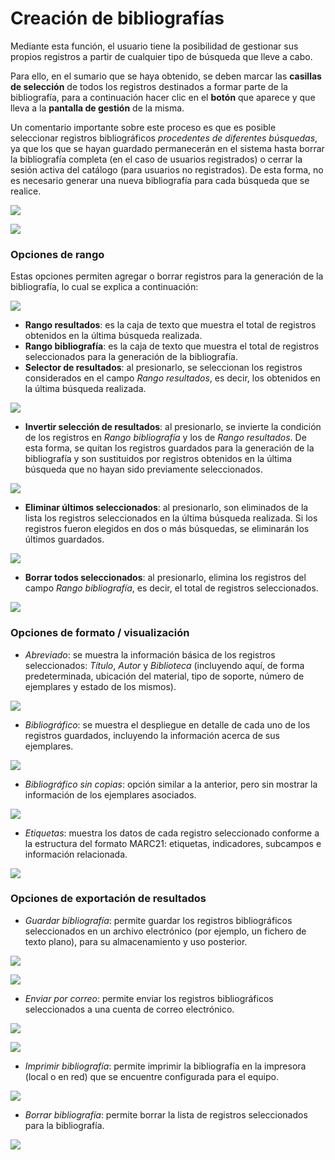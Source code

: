 # Creación de bibliografías

Mediante esta función, el usuario tiene la posibilidad de gestionar sus propios registros a partir de cualquier tipo de búsqueda que lleve a cabo.

Para ello, en el sumario que se haya obtenido, se deben marcar las **casillas de selección** de todos los registros destinados a formar parte de la bibliografía, para a continuación hacer clic en el **botón** que aparece y que lleva a la **pantalla de gestión** de la misma.

Un comentario importante sobre este proceso es que es posible seleccionar registros bibliográficos _procedentes de diferentes búsquedas_, ya que los que se hayan guardado permanecerán en el sistema hasta borrar la bibliografía completa (en el caso de usuarios registrados) o cerrar la sesión activa del catálogo (para usuarios no registrados). De esta forma, no es necesario generar una nueva bibliografía para cada búsqueda que se realice.

![](seleccion_bibliografia.png)

![](PantallaBibliografia.png)

### Opciones de rango

Estas opciones permiten agregar o borrar registros para la generación de la bibliografía, lo cual se explica a continuación:

![](OpcionesRango.png)

- **Rango resultados**: es la caja de texto que muestra el total de registros obtenidos en la última búsqueda realizada.
- **Rango bibliografía**: es la caja de texto que muestra el total de registros seleccionados para la generación de la bibliografía.
- **Selector de resultados**: al presionarlo, se seleccionan los registros considerados en el campo *Rango resultados*, es decir, los obtenidos en la última búsqueda realizada.

![](OpcionesRango2.png)

- **Invertir selección de resultados**: al presionarlo, se invierte la condición de los registros en *Rango bibliografía* y los de *Rango resultados*. De esta forma, se quitan los registros guardados para la generación de la bibliografía y son sustituidos por registros obtenidos en la última búsqueda que no hayan sido previamente seleccionados.

![](OpcionesRango3.png)

- **Eliminar últimos seleccionados**: al presionarlo, son eliminados de la lista los registros seleccionados en la última búsqueda realizada. Si los registros fueron elegidos en dos o más búsquedas, se eliminarán los últimos guardados.

![](OpcionesRango4.png)

- **Borrar todos seleccionados**: al presionarlo, elimina los registros del campo *Rango bibliografía*, es decir, el total de registros seleccionados.

![](OpcionesRango5.png)

### Opciones de formato / visualización

- _Abreviado_: se muestra la información básica de los registros seleccionados: *Título*, *Autor* y *Biblioteca* (incluyendo aquí, de forma predeterminada, ubicación del material, tipo de soporte, número de ejemplares y estado de los mismos).

![](FormatoAbreviado.png)

- _Bibliográfico_: se muestra el despliegue en detalle de cada uno de los registros guardados, incluyendo la información acerca de sus ejemplares.

![](FormatoBibliografico.png)

- _Bibliográfico sin copias_: opción similar a la anterior, pero sin mostrar la información de los ejemplares asociados.

![](FormatoBibliograficoSinCops.png)

- _Etiquetas_: muestra los datos de cada registro seleccionado conforme a la estructura del formato MARC21: etiquetas, indicadores, subcampos e información relacionada.

![](FormatoEtiquetas.png)

### Opciones de exportación de resultados

- _Guardar bibliografía_: permite guardar los registros bibliográficos seleccionados en un archivo electrónico (por ejemplo, un fichero de texto plano), para su almacenamiento y uso posterior.

![](GuardarBibliografia.png)

![](Ejemplo_fichero_bibliografia.png)

- _Enviar por correo_: permite enviar los registros bibliográficos seleccionados a una cuenta de correo electrónico.

![](EnviarBibliografia.png)

![](EnviarBibliografia2.png)

- _Imprimir bibliografía_: permite imprimir la bibliografía en la impresora (local o en red) que se encuentre configurada para el equipo.

![](ImprimirBibliografia.png)

- _Borrar bibliografía_: permite borrar la lista de registros seleccionados para la bibliografía.

![](BorrarBibliografia1.png)